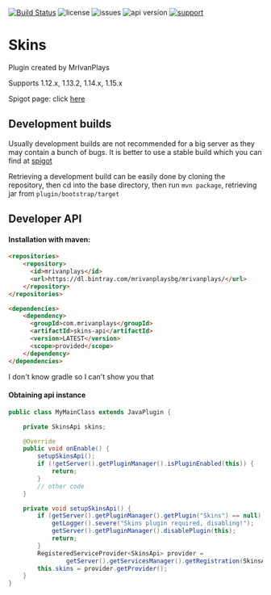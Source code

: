 [![Build Status](https://ci.mrivanplays.com/buildStatus/icon?job=Skins)](https://ci.mrivanplays.com/job/Skins/)
![license](https://img.shields.io/github/license/MrIvanPlays/Skins.svg?style=for-the-badge)
![issues](https://img.shields.io/github/issues/MrIvanPlays/Skins.svg?style=for-the-badge)
![api version](https://img.shields.io/bintray/v/mrivanplaysbg/mrivanplays/Skins.svg?style=for-the-badge)
[![support](https://img.shields.io/discord/493674712334073878.svg?colorB=Blue&logo=discord&label=Support&style=for-the-badge)](https://mrivanplays.com/discord)
# Skins
Plugin created by MrIvanPlays

Supports 1.12.x, 1.13.2, 1.14.x, 1.15.x

Spigot page: click [here](https://www.spigotmc.org/resources/skins-1-13-2-1-14-x.70829/)

## Development builds
Usually development builds are not recommended for a big server as they may contain
a bunch of bugs. It is better to use a stable build which you can find at
[spigot](https://www.spigotmc.org/resources/skins-1-13-2-1-14-x.70829/)

Retrieving a development build can be easily done by cloning the repository, then
cd into the base directory, then run `mvn package`, retrieving jar from 
`plugin/bootstrap/target`

## Developer API

#### Installation with maven:
```html
<repositories>
    <repository>
      <id>mrivanplays</id>
      <url>https://dl.bintray.com/mrivanplaysbg/mrivanplays/</url>
    </repository>
</repositories>

<dependencies>
    <dependency>
      <groupId>com.mrivanplays</groupId>
      <artifactId>skins-api</artifactId>
      <version>LATEST</version>
      <scope>provided</scope>
    </dependency>
</dependencies>
```

I don't know gradle so I can't show you that

#### Obtaining api instance
```java
public class MyMainClass extends JavaPlugin {

    private SkinsApi skins;

    @Override
    public void onEnable() {
        setupSkinsApi();
        if (!getServer().getPluginManager().isPluginEnabled(this)) {
            return;
        }
        // other code
    }

    private void setupSkinsApi() {
        if (getServer().getPluginManager().getPlugin("Skins") == null) {
            getLogger().severe("Skins plugin required, disabling!");
            getServer().getPluginManager().disablePlugin(this);
            return;
        }
        RegisteredServiceProvider<SkinsApi> provider = 
                getServer().getServicesManager().getRegistration(SkinsApi.class);
        this.skins = provider.getProvider();
    }
}
```
